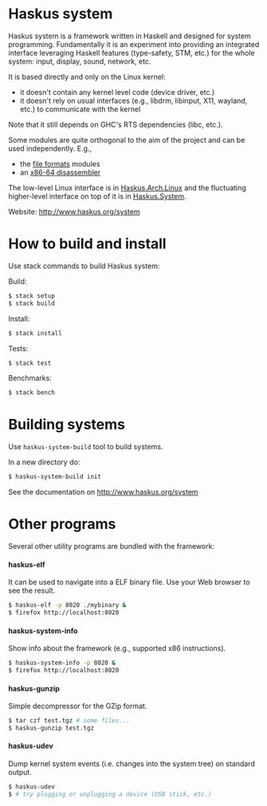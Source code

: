 # Haskus system

Haskus system is a framework written in Haskell and designed for system
programming. Fundamentally it is an experiment into providing an integrated
interface leveraging Haskell features (type-safety, STM, etc.) for the whole
system: input, display, sound, network, etc.

It is based directly and only on the Linux kernel:

* it doesn't contain any kernel level code (device driver, etc.)
* it doesn't rely on usual interfaces (e.g., libdrm, libinput, X11, wayland,
  etc.) to communicate with the kernel

Note that it still depends on GHC's RTS dependencies (libc, etc.).

Some modules are quite orthogonal to the aim of the project and can be used
independently. E.g.,

* the [file formats](src/lib/Haskus/Format) modules
* an [x86-64 disassembler](src/lib/Haskus/Arch/X86_64/Disassembler.hs)

The low-level Linux interface is in
[Haskus.Arch.Linux](src/lib/Haskus/Arch/Linux) and the fluctuating higher-level
interface on top of it is in [Haskus.System](src/lib/Haskus/System).

Website: http://www.haskus.org/system

# How to build and install

Use stack commands to build Haskus system:

Build:
```bash
$ stack setup
$ stack build
```

Install:
```bash
$ stack install
```

Tests:
```bash
$ stack test
```

Benchmarks:
```bash
$ stack bench
```

# Building systems

Use ``haskus-system-build`` tool to build systems.

In a new directory do:
```bash
$ haskus-system-build init
```

See the documentation on http://www.haskus.org/system

# Other programs

Several other utility programs are bundled with the framework:

#### haskus-elf

It can be used to navigate into a ELF binary file. Use your Web browser to see
the result.

```bash
$ haskus-elf -p 8020 ./mybinary &
$ firefox http://localhost:8020
```

#### haskus-system-info

Show info about the framework (e.g., supported x86 instructions).

```bash
$ haskus-system-info -p 8020 &
$ firefox http://localhost:8020
```

#### haskus-gunzip

Simple decompressor for the GZip format.

```bash
$ tar czf test.tgz # some files...
$ haskus-gunzip test.tgz
```

#### haskus-udev

Dump kernel system events (i.e. changes into the system tree) on standard output.

```bash
$ haskus-udev
$ # try plugging or unplugging a device (USB stick, etc.)
```
